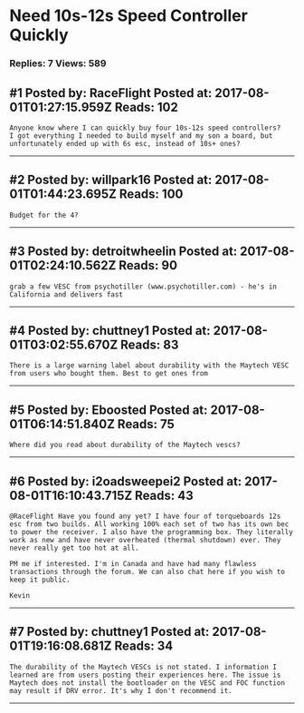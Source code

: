 # Need 10s-12s Speed Controller Quickly

### Replies: 7 Views: 589

## \#1 Posted by: RaceFlight Posted at: 2017-08-01T01:27:15.959Z Reads: 102

```
Anyone know where I can quickly buy four 10s-12s speed controllers?   I got everything I needed to build myself and my son a board, but unfortunately ended up with 6s esc, instead of 10s+ ones?
```

---
## \#2 Posted by: willpark16 Posted at: 2017-08-01T01:44:23.695Z Reads: 100

```
Budget for the 4?
```

---
## \#3 Posted by: detroitwheelin Posted at: 2017-08-01T02:24:10.562Z Reads: 90

```
grab a few VESC from psychotiller (www.psychotiller.com) - he's in California and delivers fast
```

---
## \#4 Posted by: chuttney1 Posted at: 2017-08-01T03:02:55.670Z Reads: 83

```
There is a large warning label about durability with the Maytech VESC from users who bought them. Best to get ones from
```

---
## \#5 Posted by: Eboosted Posted at: 2017-08-01T06:14:51.840Z Reads: 75

```
Where did you read about durability of the Maytech vescs?
```

---
## \#6 Posted by: i2oadsweepei2 Posted at: 2017-08-01T16:10:43.715Z Reads: 43

```
@RaceFlight Have you found any yet? I have four of torqueboards 12s esc from two builds. All working 100% each set of two has its own bec to power the receiver. I also have the programming box. They literally work as new and have never overheated (thermal shutdown) ever. They never really get too hot at all. 
 
PM me if interested. I'm in Canada and have had many flawless transactions through the forum. We can also chat here if you wish to keep it public.

Kevin
```

---
## \#7 Posted by: chuttney1 Posted at: 2017-08-01T19:16:08.681Z Reads: 34

```
The durability of the Maytech VESCs is not stated. I information I learned are from users posting their experiences here. The issue is Maytech does not install the bootloader on the VESC and FOC function may result if DRV error. It's why I don't recommend it.
```

---
